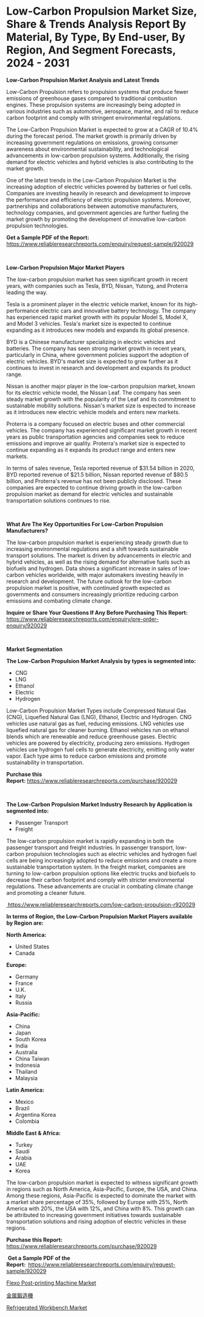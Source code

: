 <p><h1>Low-Carbon Propulsion Market Size, Share & Trends Analysis Report By Material, By Type, By End-user, By Region, And Segment Forecasts, 2024 - 2031</h1></p><p><strong>Low-Carbon Propulsion Market Analysis and Latest Trends</strong></p>
<p><p>Low-Carbon Propulsion refers to propulsion systems that produce fewer emissions of greenhouse gases compared to traditional combustion engines. These propulsion systems are increasingly being adopted in various industries such as automotive, aerospace, marine, and rail to reduce carbon footprint and comply with stringent environmental regulations.</p><p>The Low-Carbon Propulsion Market is expected to grow at a CAGR of 10.4% during the forecast period. The market growth is primarily driven by increasing government regulations on emissions, growing consumer awareness about environmental sustainability, and technological advancements in low-carbon propulsion systems. Additionally, the rising demand for electric vehicles and hybrid vehicles is also contributing to the market growth.</p><p>One of the latest trends in the Low-Carbon Propulsion Market is the increasing adoption of electric vehicles powered by batteries or fuel cells. Companies are investing heavily in research and development to improve the performance and efficiency of electric propulsion systems. Moreover, partnerships and collaborations between automotive manufacturers, technology companies, and government agencies are further fueling the market growth by promoting the development of innovative low-carbon propulsion technologies.</p></p>
<p><strong>Get a Sample PDF of the Report:&nbsp;</strong> <a href="https://www.reliableresearchreports.com/enquiry/request-sample/920029">https://www.reliableresearchreports.com/enquiry/request-sample/920029</a></p>
<p>&nbsp;</p>
<p><strong>Low-Carbon Propulsion Major Market Players</strong></p>
<p><p>The low-carbon propulsion market has seen significant growth in recent years, with companies such as Tesla, BYD, Nissan, Yutong, and Proterra leading the way. </p><p>Tesla is a prominent player in the electric vehicle market, known for its high-performance electric cars and innovative battery technology. The company has experienced rapid market growth with its popular Model S, Model X, and Model 3 vehicles. Tesla's market size is expected to continue expanding as it introduces new models and expands its global presence.</p><p>BYD is a Chinese manufacturer specializing in electric vehicles and batteries. The company has seen strong market growth in recent years, particularly in China, where government policies support the adoption of electric vehicles. BYD's market size is expected to grow further as it continues to invest in research and development and expands its product range.</p><p>Nissan is another major player in the low-carbon propulsion market, known for its electric vehicle model, the Nissan Leaf. The company has seen steady market growth with the popularity of the Leaf and its commitment to sustainable mobility solutions. Nissan's market size is expected to increase as it introduces new electric vehicle models and enters new markets.</p><p>Proterra is a company focused on electric buses and other commercial vehicles. The company has experienced significant market growth in recent years as public transportation agencies and companies seek to reduce emissions and improve air quality. Proterra's market size is expected to continue expanding as it expands its product range and enters new markets.</p><p>In terms of sales revenue, Tesla reported revenue of $31.54 billion in 2020, BYD reported revenue of $21.5 billion, Nissan reported revenue of $80.5 billion, and Proterra's revenue has not been publicly disclosed. These companies are expected to continue driving growth in the low-carbon propulsion market as demand for electric vehicles and sustainable transportation solutions continues to rise.</p></p>
<p>&nbsp;</p>
<p><strong>What Are The Key Opportunities For Low-Carbon Propulsion Manufacturers?</strong></p>
<p><p>The low-carbon propulsion market is experiencing steady growth due to increasing environmental regulations and a shift towards sustainable transport solutions. The market is driven by advancements in electric and hybrid vehicles, as well as the rising demand for alternative fuels such as biofuels and hydrogen. Data shows a significant increase in sales of low-carbon vehicles worldwide, with major automakers investing heavily in research and development. The future outlook for the low-carbon propulsion market is positive, with continued growth expected as governments and consumers increasingly prioritize reducing carbon emissions and combating climate change.</p></p>
<p><strong>Inquire or Share Your Questions If Any Before Purchasing This Report:</strong> <a href="https://www.reliableresearchreports.com/enquiry/pre-order-enquiry/920029">https://www.reliableresearchreports.com/enquiry/pre-order-enquiry/920029</a></p>
<p>&nbsp;</p>
<p><strong>Market Segmentation</strong></p>
<p><strong>The Low-Carbon Propulsion Market Analysis by types is segmented into:</strong></p>
<p><ul><li>CNG</li><li>LNG</li><li>Ethanol</li><li>Electric</li><li>Hydrogen</li></ul></p>
<p><p>Low-Carbon Propulsion Market Types include Compressed Natural Gas (CNG), Liquefied Natural Gas (LNG), Ethanol, Electric and Hydrogen. CNG vehicles use natural gas as fuel, reducing emissions. LNG vehicles use liquefied natural gas for cleaner burning. Ethanol vehicles run on ethanol blends which are renewable and reduce greenhouse gases. Electric vehicles are powered by electricity, producing zero emissions. Hydrogen vehicles use hydrogen fuel cells to generate electricity, emitting only water vapor. Each type aims to reduce carbon emissions and promote sustainability in transportation.</p></p>
<p><strong>Purchase this Report:&nbsp;</strong><a href="https://www.reliableresearchreports.com/purchase/920029">https://www.reliableresearchreports.com/purchase/920029</a></p>
<p>&nbsp;</p>
<p><strong>The Low-Carbon Propulsion Market Industry Research by Application is segmented into:</strong></p>
<p><ul><li>Passenger Transport</li><li>Freight</li></ul></p>
<p><p>The low-carbon propulsion market is rapidly expanding in both the passenger transport and freight industries. In passenger transport, low-carbon propulsion technologies such as electric vehicles and hydrogen fuel cells are being increasingly adopted to reduce emissions and create a more sustainable transportation system. In the freight market, companies are turning to low-carbon propulsion options like electric trucks and biofuels to decrease their carbon footprint and comply with stricter environmental regulations. These advancements are crucial in combating climate change and promoting a cleaner future.</p></p>
<p><a href="https://www.reliableresearchreports.com/low-carbon-propulsion-r920029">&nbsp;https://www.reliableresearchreports.com/low-carbon-propulsion-r920029</a></p>
<p><strong>In terms of Region, the Low-Carbon Propulsion Market Players available by Region are:</strong></p>
<p>
    <p> <strong> North America: </strong>
        <ul>
            <li>United States</li>
            <li>Canada</li>
        </ul>
        </p> 
    <p> <strong> Europe: </strong>
        <ul>
            <li>Germany</li>
            <li>France</li>
            <li>U.K.</li>
            <li>Italy</li>
            <li>Russia</li>
        </ul>
        </p> 
    <p> <strong> Asia-Pacific: </strong>
        <ul>
            <li>China</li>
            <li>Japan</li>
            <li>South Korea</li>
            <li>India</li>
            <li>Australia</li>
            <li>China Taiwan</li>
            <li>Indonesia</li>
            <li>Thailand</li>
            <li>Malaysia</li>
        </ul>
        </p> 
    <p> <strong> Latin America: </strong>
        <ul>
            <li>Mexico</li>
            <li>Brazil</li>
            <li>Argentina Korea</li>
            <li>Colombia</li>
        </ul>
        </p> 
    <p> <strong> Middle East & Africa: </strong>
        <ul>
            <li>Turkey</li>
            <li>Saudi</li>
            <li>Arabia</li>
            <li>UAE</li>
            <li>Korea</li>
        </ul>
    </p>
    </p>
<p><p>The low-carbon propulsion market is expected to witness significant growth in regions such as North America, Asia-Pacific, Europe, the USA, and China. Among these regions, Asia-Pacific is expected to dominate the market with a market share percentage of 35%, followed by Europe with 25%, North America with 20%, the USA with 12%, and China with 8%. This growth can be attributed to increasing government initiatives towards sustainable transportation solutions and rising adoption of electric vehicles in these regions.</p></p>
<p><strong>Purchase this Report: </strong><a href="https://www.reliableresearchreports.com/purchase/920029">https://www.reliableresearchreports.com/purchase/920029</a></p>
<p>&nbsp;<strong>Get a Sample PDF of the Report:&nbsp;&nbsp;</strong><a href="https://www.reliableresearchreports.com/enquiry/request-sample/920029">https://www.reliableresearchreports.com/enquiry/request-sample/920029</a></p>
<p><strong></strong></p>
<p><p><a href="https://github.com/refatkhan11277/Market-Research-Report-List-1/blob/main/flexo-post-printing-machine-market.md">Flexo Post-printing Machine Market</a></p><p><a href="https://github.com/SimeonBode1/Market-Research-Report-List-1/blob/main/5463497170699.md">金属鍛造機</a></p><p><a href="https://github.com/ikahanika44/Market-Research-Report-List-1/blob/main/refrigerated-workbench-market.md">Refrigerated Workbench Market</a></p></p>